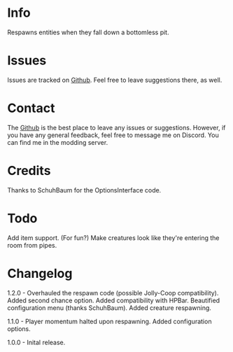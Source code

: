 ﻿# Info
Respawns entities when they fall down a bottomless pit.

# Issues
Issues are tracked on [Github](https://github.com/WondaMegapon/pitrespawn/issues). Feel free to leave suggestions there, as well.

# Contact
The [Github](https://github.com/WondaMegapon/pitrespawn/issues) is the best place to leave any issues or suggestions. 
However, if you have any general feedback, feel free to message me on Discord. 
You can find me in the modding server.

# Credits
Thanks to SchuhBaum for the OptionsInterface code.

# Todo
Add item support. (For fun?)
Make creatures look like they're entering the room from pipes.

# Changelog

1.2.0 - Overhauled the respawn code (possible Jolly-Coop compatibility). 
Added second chance option. 
Added compatibility with HPBar.
Beautified configuration menu (thanks SchuhBaum).
Added creature respawning.

1.1.0 - Player momentum halted upon respawning. 
Added configuration options.

1.0.0 - Inital release.